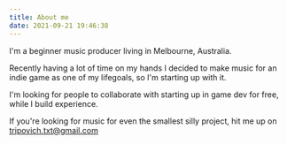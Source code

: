 ```yaml
---
title: About me
date: 2021-09-21 19:46:38
---
```

I'm a beginner music producer living in Melbourne, Australia.

Recently having a lot of time on my hands I decided to make music for an indie game as one of my lifegoals, so I'm starting up with it.

I'm looking for people to collaborate with starting up in game dev for free, while I build experience.

If you're looking for music for even the smallest silly project, hit me up on tripovich.txt@gmail.com 
